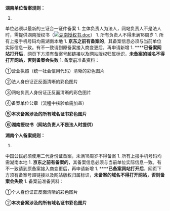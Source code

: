 **湖南单位备案规则：**

1. 
单位必须以最新的三证合一证件备案
1. 
主体负责人为法人，网站负责人不是法人时，需提供湖南授权书（![](http://cms.jcloud.com/ueditor/dialogs/attachment/fileTypeImages/icon_doc.gif)[湖南授权书.doc](https://img1.jcloudcs.com/cms/03b45fc0-c674-4f20-9837-b3c61f806c1320180503110328.doc "湖南授权书.doc")）
1. 
所有负责人不得未满18周岁
1. 
所有上报手机号码均需湖南本地
1. 
**京东之前有备案的**，其备案信息必须与当前单位实际信息一致。有不一致请到原备案接入商变更后，再申请新增
1. 
******已备案网站打开后**，网页下方须有备案号超链接以及网站版权归属标识，**未备案的域名不得打开网站，否则备案会失败**
1. 
备案前准备资料：

①营业执照（统一社会信用代码）清晰的彩色图片

②法人身份证正反面清晰的彩色图片

③网站负责人身份证正反面清晰的彩色图片

④备案单位公章（流程中核验单需加盖）

**⑤本次备案涉及的所有域名证书彩色图片**

**⑥湖南授权书（网站负责人不是法人时提供）**

**湖南个人备案规则：**

1. 
中国公民必须使用二代身份证备案，未满18周岁不得备案
1. 
所有上报手机号码均需湖南本地
1. 
**京东之前有备案的**，其备案信息必须与当前单位实际信息一致。有不一致请到原备案接入商变更后，再申请新增
1. 
******已备案网站打开后**，网页下方须有备案号超链接以及网站版权归属标识，**未备案的域名不得打开网站，否则备案会失败**
1. 
备案前准备资料：

①个人身份证正反面清晰的彩色图片

②**本次备案涉及的所有域名证书彩色图片**